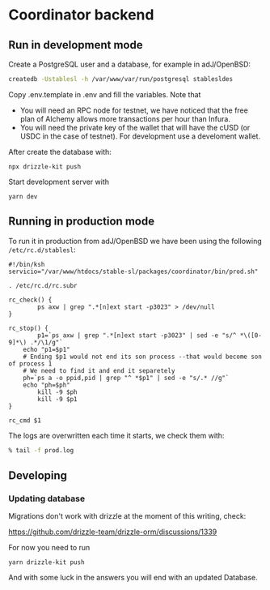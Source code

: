 # Coordinator backend


## Run in development mode

Create a PostgreSQL user and a database, for example in adJ/OpenBSD:

```sh
createdb -Ustablesl -h /var/www/var/run/postgresql stablesldes
```

Copy .env.template in .env and fill the variables.  Note that 
* You will need an RPC node for testnet,  we have noticed that the free plan
  of Alchemy allows more transactions per hour than Infura.
* You will need the private key of the wallet that will have the
  cUSD (or USDC in the case of testnet). For development use a 
  develoment wallet.

After create the database with:

```
npx drizzle-kit push
```

Start development server with
```
yarn dev
```


## Running in production mode
To run it in production from adJ/OpenBSD we have been using the following
`/etc/rc.d/stablesl`:

```
#!/bin/ksh
servicio="/var/www/htdocs/stable-sl/packages/coordinator/bin/prod.sh"

. /etc/rc.d/rc.subr

rc_check() {
        ps axw | grep ".*[n]ext start -p3023" > /dev/null
}

rc_stop() {
        p1=`ps axw | grep ".*[n]ext start -p3023" | sed -e "s/^ *\([0-9]*\) .*/\1/g"`
	echo "p1=$p1"
	# Ending $p1 would not end its son process --that would become son of process 1
	# We need to find it and end it separetely
	ph=`ps a -o ppid,pid | grep "^ *$p1" | sed -e "s/.* //g"`
	echo "ph=$ph"
        kill -9 $ph
        kill -9 $p1
}

rc_cmd $1
```

The logs are overwritten each time it starts, we check them with:
```sh
% tail -f prod.log
```


## Developing

### Updating database

Migrations don't work with drizzle at the moment of this writing, check:

https://github.com/drizzle-team/drizzle-orm/discussions/1339

For now you need to run
```
yarn drizzle-kit push
```

And with some luck in the answers you will end with an updated Database.


